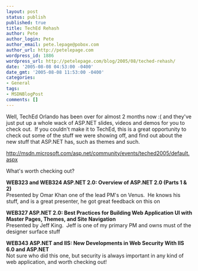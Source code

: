 ```yaml
---
layout: post
status: publish
published: true
title: TechEd Rehash
author: Pete
author_login: Pete
author_email: pete.lepage@pobox.com
author_url: http://petelepage.com
wordpress_id: 1886
wordpress_url: http://petelepage.com/blog/2005/08/teched-rehash/
date: '2005-08-08 04:53:00 -0400'
date_gmt: '2005-08-08 11:53:00 -0400'
categories:
- General
tags:
- MSDNBlogPost
comments: []
---
```

<p>Well, TechEd Orlando has been over for almost 2 months now :( and they've just put up a whole wack of ASP.NET slides, videos and demos for you to check out.&nbsp; If you couldn't make it to TechEd, this is a great opportunity to check out some of the stuff we were showing off, and find out about the new stuff that ASP.NET has, such as themes and such.</p>
<p><a href="http://msdn.microsoft.com/asp.net/community/events/teched2005/default.aspx">http://msdn.microsoft.com/asp.net/community/events/teched2005/default.aspx</a></p>
<p>What's worth checking out?</p>
<p><strong>WEB323 and WEB324 ASP.NET 2.0: Overview of ASP.NET 2.0 (Parts 1 &amp; 2)</strong><br />Presented by Omar Khan one of the lead PM's on Venus.&nbsp; He knows his stuff, and is a great presenter, he got great feedback on this on</p>
<p><strong>WEB327 ASP.NET 2.0: Best Practices for Building Web Application UI with Master Pages, Themes, and Site Navigation</strong><br />Presented by Jeff King.&nbsp; Jeff is one of my primary PM and owns must of the designer surface stuff</p>
<p><strong>WEB343 ASP.NET and IIS: New Developments in Web Security With IIS 6.0 and ASP.NET</strong><br />Not sure who did this one, but security is always important in any kind of web application, and worth checking out!</p>
